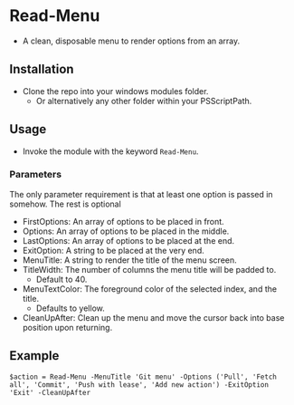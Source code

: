 # Read-Menu
- A clean, disposable menu to render options from an array.

## Installation
- Clone the repo into your windows modules folder.
  - Or alternatively any other folder within your PSScriptPath.

## Usage
- Invoke the module with the keyword `Read-Menu`.

### Parameters
The only parameter requirement is that at least one option is passed in somehow. The rest is optional
- FirstOptions: An array of options to be placed in front.
- Options: An array of options to be placed in the middle.
- LastOptions: An array of options to be placed at the end.
- ExitOption: A string to be placed at the very end.
- MenuTitle: A string to render the title of the menu screen.
- TitleWidth: The number of columns the menu title will be padded to.
  - Default to 40.
- MenuTextColor: The foreground color of the selected index, and the title.
  - Defaults to yellow.
- CleanUpAfter: Clean up the menu and move the cursor back into base position upon returning.

## Example
`$action = Read-Menu -MenuTitle 'Git menu' -Options ('Pull', 'Fetch all', 'Commit', 'Push with lease', 'Add new action') -ExitOption 'Exit' -CleanUpAfter `

